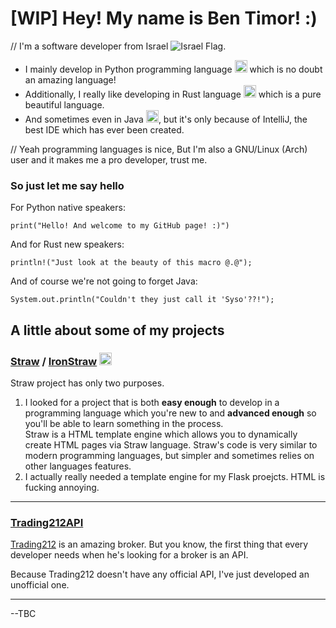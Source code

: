 # [WIP] Hey! My name is Ben Timor! :)
// I'm a software developer from Israel ![Israel Flag](https://i.imgur.com/5WoWl1s.png). 

- I mainly develop in Python programming language <img src=https://icons.iconarchive.com/icons/martin-berube/animal/256/snake-icon.png height=20> which is no doubt an amazing language!
- Additionally, I really like developing in Rust language <img src=https://miro.medium.com/max/1200/1*lmv2kXnZ9qsUGkrPz__QsQ.png height=20> which is a pure beautiful language.
- And sometimes even in Java <img src=https://i.pinimg.com/originals/aa/95/01/aa9501df489c885cce3f31b0fc6234ef.png height=20>, but it's only because of IntelliJ, the best IDE which has ever been created.

// Yeah programming languages is nice, But I'm also a GNU/Linux (Arch) user and it makes me a pro developer, trust me.

### So just let me say hello 
For Python native speakers:

    print("Hello! And welcome to my GitHub page! :)")

And for Rust new speakers:

    println!("Just look at the beauty of this macro @.@");

And of course we're not going to forget Java:

    System.out.println("Couldn't they just call it 'Syso'??!");

 ## A little about some of my projects
 ### [Straw](https://github.com/BenTimor/Straw) / [IronStraw](https://github.com/BenTimor/IronStraw) <img src=https://static.thenounproject.com/png/563031-200.png height=20>
 Straw project has only two purposes. 

1. I looked for a project that is both **easy enough** to develop in a programming language which you're new to and **advanced enough** so you'll be able to learn something in the process. <br />
Straw is a HTML template engine which allows you to dynamically create HTML pages via Straw language. Straw's code is very similar to modern programming languages, but simpler and sometimes relies on other languages features. 
2. I actually really needed a template engine for my Flask proejcts. HTML is fucking annoying.
---
### [Trading212API](https://github.com/BenTimor/Trading212API)

[Trading212](https://www.trading212.com) is an amazing broker. But you know, the first thing that every developer needs when he's looking for a broker is an API. 

Because Trading212 doesn't have any official API, I've just developed an unofficial one.

---
--TBC
